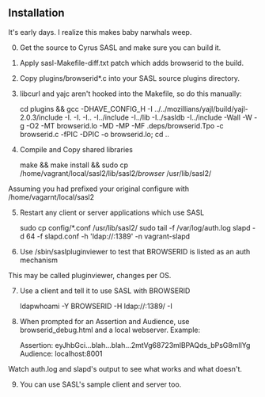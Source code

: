 ## Installation ##
It's early days. I realize this makes baby narwhals weep.

0. Get the source to Cyrus SASL and make sure you can build it.

1. Apply sasl-Makefile-diff.txt patch which adds browserid to the build.

2. Copy plugins/browserid*.c into your SASL source plugins directory.

3. libcurl and yajc aren't hooked into the Makefile, so do this manually:

    cd plugins && gcc -DHAVE_CONFIG_H -I ../../mozillians/yajl/build/yajl-2.0.3/include -I. -I. -I.. -I../include -I../lib -I../sasldb -I../include -Wall -W -g -O2 -MT browserid.lo -MD -MP -MF .deps/browserid.Tpo -c browserid.c  -fPIC -DPIC -o browserid.lo; cd .. 

4. Compile and Copy shared libraries

    make && make install && sudo cp  /home/vagrant/local/sasl2/lib/sasl2/*browser* /usr/lib/sasl2/

Assuming you had prefixed your original configure with /home/vagarnt/local/sasl2

5. Restart any client or server applications which use SASL

    sudo cp config/*.conf /usr/lib/sasl2/
    sudo tail -f /var/log/auth.log
    slapd -d 64 -f slapd.conf -h 'ldap://:1389' -n vagrant-slapd

6. Use /sbin/saslpluginviewer to test that BROWSERID is listed as an auth mechanism

This may be called pluginviewer, changes per OS.

7. Use a client and tell it to use SASL with BROWSERID

    ldapwhoami -Y BROWSERID -H ldap://:1389/ -I

8. When prompted for an Assertion and Audience, use browserid_debug.html and a local webserver. Example:

    Assertion: eyJhbGci...blah...blah...2mtVg68723mlBPAQds_bPsG8mllYg
    Audience: localhost:8001

Watch auth.log and slapd's output to see what works and what doesn't.

9. You can use SASL's sample client and server too.